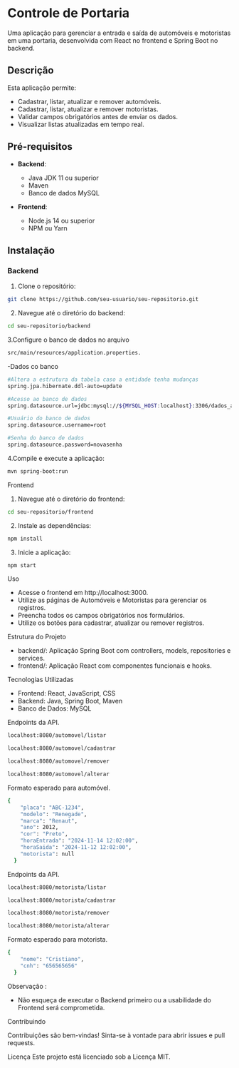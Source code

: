 # Controle de Portaria

Uma aplicação para gerenciar a entrada e saída de automóveis e motoristas em uma portaria, desenvolvida com React no frontend e Spring Boot no backend.

## Descrição

Esta aplicação permite:

- Cadastrar, listar, atualizar e remover automóveis.
- Cadastrar, listar, atualizar e remover motoristas.
- Validar campos obrigatórios antes de enviar os dados.
- Visualizar listas atualizadas em tempo real.

## Pré-requisitos

- **Backend**:
  - Java JDK 11 ou superior
  - Maven
  - Banco de dados MySQL

- **Frontend**:
  - Node.js 14 ou superior
  - NPM ou Yarn

## Instalação

### Backend

1. Clone o repositório:

```bash
git clone https://github.com/seu-usuario/seu-repositorio.git
```

2. Navegue até o diretório do backend:
```bash
cd seu-repositorio/backend
```

3.Configure o banco de dados no arquivo 
```bash 
src/main/resources/application.properties.
```
-Dados co banco

```bash
#Altera a estrutura da tabela caso a entidade tenha mudanças
spring.jpa.hibernate.ddl-auto=update

#Acesso ao banco de dados
spring.datasource.url=jdbc:mysql://${MYSQL_HOST:localhost}:3306/dados_aplicacao

#Usuário do banco de dados
spring.datasource.username=root

#Senha do banco de dados
spring.datasource.password=novasenha
```

4.Compile e execute a aplicação:
```bash 
mvn spring-boot:run
```

Frontend

1. Navegue até o diretório do frontend:

```bash 
cd seu-repositorio/frontend
```

2. Instale as dependências:

```bash
npm install
```
3. Inicie a aplicação:

```bash
npm start
```
Uso

- Acesse o frontend em http://localhost:3000.
- Utilize as páginas de Automóveis e Motoristas para gerenciar os registros.
- Preencha todos os campos obrigatórios nos formulários.
- Utilize os botões para cadastrar, atualizar ou remover registros.

Estrutura do Projeto

- backend/: Aplicação Spring Boot com controllers, models, repositories e services.
- frontend/: Aplicação React com componentes funcionais e hooks.

Tecnologias Utilizadas

- Frontend: React, JavaScript, CSS
- Backend: Java, Spring Boot, Maven
- Banco de Dados: MySQL

Endpoints da API.
```bash
localhost:8080/automovel/listar
```
```bash
localhost:8080/automovel/cadastrar
```
```bash
localhost:8080/automovel/remover
```
```bash
localhost:8080/automovel/alterar
```
Formato esperado para automóvel.

```bash
{
    "placa": "ABC-1234",
    "modelo": "Renegade",
    "marca": "Renaut",
    "ano": 2012,
    "cor": "Preto",
    "horaEntrada": "2024-11-14 12:02:00",
    "horaSaida": "2024-11-12 12:02:00",
    "motorista": null
  }
```

Endpoints da API.
```bash
localhost:8080/motorista/listar
```
```bash
localhost:8080/motorista/cadastrar
```
```bash
localhost:8080/motorista/remover
```
```bash
localhost:8080/motorista/alterar
```
Formato esperado para motorista.

```bash
{
    "nome": "Cristiano",
    "cnh": "656565656"
  }
```


Observação :
- Não esqueça de executar o Backend primeiro ou a usabilidade do Frontend será comprometida.

Contribuindo

Contribuições são bem-vindas! Sinta-se à vontade para abrir issues e pull requests.

Licença
Este projeto está licenciado sob a Licença MIT.


